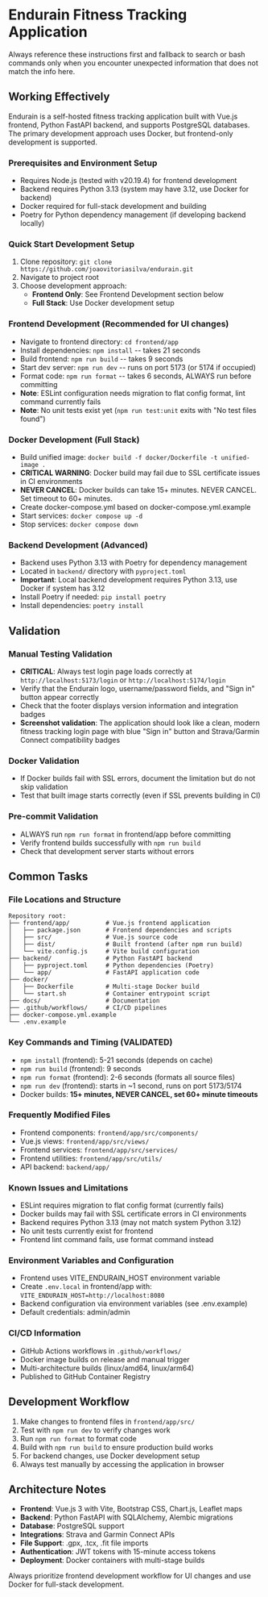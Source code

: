 # Endurain Fitness Tracking Application

Always reference these instructions first and fallback to search or bash commands only when you encounter unexpected information that does not match the info here.

## Working Effectively

Endurain is a self-hosted fitness tracking application built with Vue.js frontend, Python FastAPI backend, and supports PostgreSQL databases. The primary development approach uses Docker, but frontend-only development is supported.

### Prerequisites and Environment Setup
- Requires Node.js (tested with v20.19.4) for frontend development
- Backend requires Python 3.13 (system may have 3.12, use Docker for backend)
- Docker required for full-stack development and building
- Poetry for Python dependency management (if developing backend locally)

### Quick Start Development Setup
1. Clone repository: `git clone https://github.com/joaovitoriasilva/endurain.git`
2. Navigate to project root
3. Choose development approach:
   - **Frontend Only**: See Frontend Development section below
   - **Full Stack**: Use Docker development setup

### Frontend Development (Recommended for UI changes)
- Navigate to frontend directory: `cd frontend/app`
- Install dependencies: `npm install` -- takes 21 seconds
- Build frontend: `npm run build` -- takes 9 seconds
- Start dev server: `npm run dev` -- runs on port 5173 (or 5174 if occupied)
- Format code: `npm run format` -- takes 6 seconds, ALWAYS run before committing
- **Note**: ESLint configuration needs migration to flat config format, lint command currently fails
- **Note**: No unit tests exist yet (`npm run test:unit` exits with "No test files found")

### Docker Development (Full Stack)
- Build unified image: `docker build -f docker/Dockerfile -t unified-image .`
- **CRITICAL WARNING**: Docker build may fail due to SSL certificate issues in CI environments
- **NEVER CANCEL**: Docker builds can take 15+ minutes. NEVER CANCEL. Set timeout to 60+ minutes.
- Create docker-compose.yml based on docker-compose.yml.example
- Start services: `docker compose up -d`
- Stop services: `docker compose down`

### Backend Development (Advanced)
- Backend uses Python 3.13 with Poetry for dependency management
- Located in `backend/` directory with `pyproject.toml`
- **Important**: Local backend development requires Python 3.13, use Docker if system has 3.12
- Install Poetry if needed: `pip install poetry`
- Install dependencies: `poetry install`

## Validation

### Manual Testing Validation
- **CRITICAL**: Always test login page loads correctly at `http://localhost:5173/login` or `http://localhost:5174/login`
- Verify that the Endurain logo, username/password fields, and "Sign in" button appear correctly
- Check that the footer displays version information and integration badges
- **Screenshot validation**: The application should look like a clean, modern fitness tracking login page with blue "Sign in" button and Strava/Garmin Connect compatibility badges

### Docker Validation
- If Docker builds fail with SSL errors, document the limitation but do not skip validation
- Test that built image starts correctly (even if SSL prevents building in CI)

### Pre-commit Validation
- ALWAYS run `npm run format` in frontend/app before committing
- Verify frontend builds successfully with `npm run build`
- Check that development server starts without errors

## Common Tasks

### File Locations and Structure
```
Repository root:
├── frontend/app/          # Vue.js frontend application
│   ├── package.json       # Frontend dependencies and scripts
│   ├── src/               # Vue.js source code
│   ├── dist/              # Built frontend (after npm run build)
│   └── vite.config.js     # Vite build configuration
├── backend/               # Python FastAPI backend
│   ├── pyproject.toml     # Python dependencies (Poetry)
│   └── app/               # FastAPI application code
├── docker/
│   ├── Dockerfile         # Multi-stage Docker build
│   └── start.sh           # Container entrypoint script
├── docs/                  # Documentation
├── .github/workflows/     # CI/CD pipelines
├── docker-compose.yml.example
└── .env.example
```

### Key Commands and Timing (VALIDATED)
- `npm install` (frontend): 5-21 seconds (depends on cache)
- `npm run build` (frontend): 9 seconds 
- `npm run format` (frontend): 2-6 seconds (formats all source files)
- `npm run dev` (frontend): starts in ~1 second, runs on port 5173/5174
- Docker builds: **15+ minutes, NEVER CANCEL, set 60+ minute timeouts**

### Frequently Modified Files
- Frontend components: `frontend/app/src/components/`
- Vue.js views: `frontend/app/src/views/`
- Frontend services: `frontend/app/src/services/`
- Frontend utilities: `frontend/app/src/utils/`
- API backend: `backend/app/`

### Known Issues and Limitations
- ESLint requires migration to flat config format (currently fails)
- Docker builds may fail with SSL certificate errors in CI environments
- Backend requires Python 3.13 (may not match system Python 3.12)
- No unit tests currently exist for frontend
- Frontend lint command fails, use format command instead

### Environment Variables and Configuration
- Frontend uses VITE_ENDURAIN_HOST environment variable
- Create `.env.local` in frontend/app with: `VITE_ENDURAIN_HOST=http://localhost:8080`
- Backend configuration via environment variables (see .env.example)
- Default credentials: admin/admin

### CI/CD Information
- GitHub Actions workflows in `.github/workflows/`
- Docker image builds on release and manual trigger
- Multi-architecture builds (linux/amd64, linux/arm64)
- Published to GitHub Container Registry

## Development Workflow
1. Make changes to frontend files in `frontend/app/src/`
2. Test with `npm run dev` to verify changes work
3. Run `npm run format` to format code
4. Build with `npm run build` to ensure production build works
5. For backend changes, use Docker development setup
6. Always test manually by accessing the application in browser

## Architecture Notes
- **Frontend**: Vue.js 3 with Vite, Bootstrap CSS, Chart.js, Leaflet maps
- **Backend**: Python FastAPI with SQLAlchemy, Alembic migrations
- **Database**: PostgreSQL support
- **Integrations**: Strava and Garmin Connect APIs
- **File Support**: .gpx, .tcx, .fit file imports
- **Authentication**: JWT tokens with 15-minute access tokens
- **Deployment**: Docker containers with multi-stage builds

Always prioritize frontend development workflow for UI changes and use Docker for full-stack development.